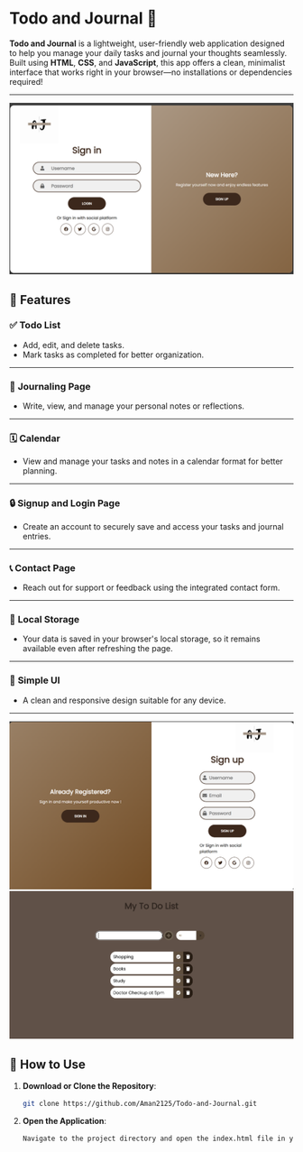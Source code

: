 # Todo and Journal 📝

**Todo and Journal** is a lightweight, user-friendly web application designed to help you manage your daily tasks and journal your thoughts seamlessly. Built using **HTML**, **CSS**, and **JavaScript**, this app offers a clean, minimalist interface that works right in your browser—no installations or dependencies required!

---
![Todo List Screenshot](todo/Screenshot%202025-01-23%20220925.png)
## 🌟 Features

### ✅ **Todo List**  
- Add, edit, and delete tasks.  
- Mark tasks as completed for better organization.  
---

### 📖 **Journaling Page**  
- Write, view, and manage your personal notes or reflections.  
---

### 🗓️ **Calendar**  
- View and manage your tasks and notes in a calendar format for better planning.  
---

### 🔒 **Signup and Login Page**  
- Create an account to securely save and access your tasks and journal entries.  
---

### 📞 **Contact Page**  
- Reach out for support or feedback using the integrated contact form.  
---

### 💾 **Local Storage**  
- Your data is saved in your browser's local storage, so it remains available even after refreshing the page.

---

### 🎨 **Simple UI**  
- A clean and responsive design suitable for any device.

---
![Journaling Page Screenshot](todo/Screenshot%202025-01-23%20220951.png)
![Contact Page Screenshot](todo/Screenshot%202025-01-23%20221046.png)
## 🚀 How to Use

1. **Download or Clone the Repository**:  
   ```bash
   git clone https://github.com/Aman2125/Todo-and-Journal.git

2. **Open the Application**:
   ```bash
   Navigate to the project directory and open the index.html file in your browser.
